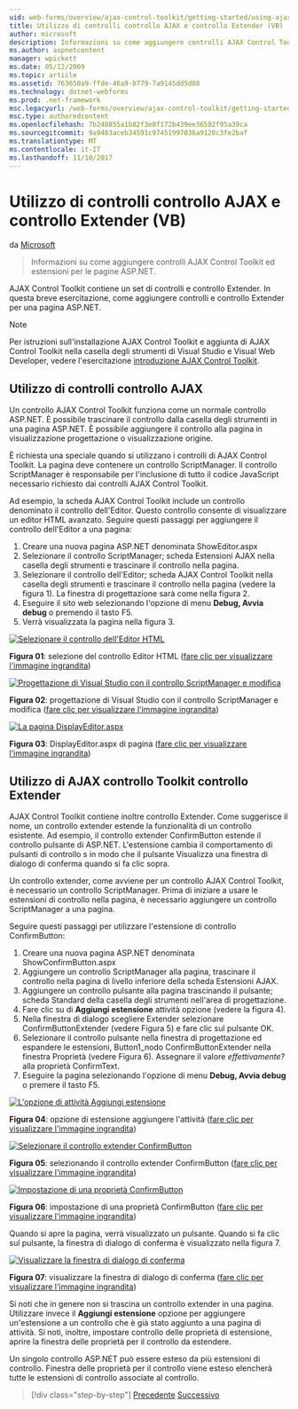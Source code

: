 ```yaml
---
uid: web-forms/overview/ajax-control-toolkit/getting-started/using-ajax-control-toolkit-controls-and-control-extenders-vb
title: Utilizzo di controlli controllo AJAX e controllo Extender (VB) | Documenti Microsoft
author: microsoft
description: Informazioni su come aggiungere controlli AJAX Control Toolkit ed estensioni per le pagine ASP.NET.
ms.author: aspnetcontent
manager: wpickett
ms.date: 05/12/2009
ms.topic: article
ms.assetid: 763650a9-ffde-46a9-b779-7a9145dd5d88
ms.technology: dotnet-webforms
ms.prod: .net-framework
msc.legacyurl: /web-forms/overview/ajax-control-toolkit/getting-started/using-ajax-control-toolkit-controls-and-control-extenders-vb
msc.type: authoredcontent
ms.openlocfilehash: 7b248855a1b82f3e8f172b439ee36502f95a39ca
ms.sourcegitcommit: 9a9483aceb34591c97451997036a9120c3fe2baf
ms.translationtype: MT
ms.contentlocale: it-IT
ms.lasthandoff: 11/10/2017
---
```

<a name="using-ajax-control-toolkit-controls-and-control-extenders-vb"></a>Utilizzo di controlli controllo AJAX e controllo Extender (VB)
====================
da [Microsoft](https://github.com/microsoft)

> Informazioni su come aggiungere controlli AJAX Control Toolkit ed estensioni per le pagine ASP.NET.


AJAX Control Toolkit contiene un set di controlli e controllo Extender. In questa breve esercitazione, come aggiungere controlli e controllo Extender per una pagina ASP.NET.

> [!NOTE] 
> 
> Per istruzioni sull'installazione AJAX Control Toolkit e aggiunta di AJAX Control Toolkit nella casella degli strumenti di Visual Studio e Visual Web Developer, vedere l'esercitazione [introduzione AJAX Control Toolkit](get-started-with-the-ajax-control-toolkit-vb.md).


## <a name="using-ajax-control-toolkit-controls"></a>Utilizzo di controlli controllo AJAX

Un controllo AJAX Control Toolkit funziona come un normale controllo ASP.NET. È possibile trascinare il controllo dalla casella degli strumenti in una pagina ASP.NET. È possibile aggiungere il controllo alla pagina in visualizzazione progettazione o visualizzazione origine.

È richiesta una speciale quando si utilizzano i controlli di AJAX Control Toolkit. La pagina deve contenere un controllo ScriptManager. Il controllo ScriptManager è responsabile per l'inclusione di tutto il codice JavaScript necessario richiesto dai controlli AJAX Control Toolkit.

Ad esempio, la scheda AJAX Control Toolkit include un controllo denominato il controllo dell'Editor. Questo controllo consente di visualizzare un editor HTML avanzato. Seguire questi passaggi per aggiungere il controllo dell'Editor a una pagina:

1. Creare una nuova pagina ASP.NET denominata ShowEditor.aspx
2. Selezionare il controllo ScriptManager; scheda Estensioni AJAX nella casella degli strumenti e trascinare il controllo nella pagina.
3. Selezionare il controllo dell'Editor; scheda AJAX Control Toolkit nella casella degli strumenti e trascinare il controllo nella pagina (vedere la figura 1). La finestra di progettazione sarà come nella figura 2.
4. Eseguire il sito web selezionando l'opzione di menu **Debug, Avvia debug** o premendo il tasto F5.
5. Verrà visualizzata la pagina nella figura 3.


[![Selezionare il controllo dell'Editor HTML](using-ajax-control-toolkit-controls-and-control-extenders-vb/_static/image1.jpg)](using-ajax-control-toolkit-controls-and-control-extenders-vb/_static/image1.png)

**Figura 01**: selezione del controllo Editor HTML ([fare clic per visualizzare l'immagine ingrandita](using-ajax-control-toolkit-controls-and-control-extenders-vb/_static/image2.png))


[![Progettazione di Visual Studio con il controllo ScriptManager e modifica](using-ajax-control-toolkit-controls-and-control-extenders-vb/_static/image2.jpg)](using-ajax-control-toolkit-controls-and-control-extenders-vb/_static/image3.png)

**Figura 02**: progettazione di Visual Studio con il controllo ScriptManager e modifica ([fare clic per visualizzare l'immagine ingrandita](using-ajax-control-toolkit-controls-and-control-extenders-vb/_static/image4.png))


[![La pagina DisplayEditor.aspx](using-ajax-control-toolkit-controls-and-control-extenders-vb/_static/image3.jpg)](using-ajax-control-toolkit-controls-and-control-extenders-vb/_static/image5.png)

**Figura 03**: DisplayEditor.aspx di pagina ([fare clic per visualizzare l'immagine ingrandita](using-ajax-control-toolkit-controls-and-control-extenders-vb/_static/image6.png))


## <a name="using-ajax-control-toolkit-control-extenders"></a>Utilizzo di AJAX controllo Toolkit controllo Extender

AJAX Control Toolkit contiene inoltre controllo Extender. Come suggerisce il nome, un controllo extender estende la funzionalità di un controllo esistente. Ad esempio, il controllo extender ConfirmButton estende il controllo pulsante di ASP.NET. L'estensione cambia il comportamento di pulsanti di controllo s in modo che il pulsante Visualizza una finestra di dialogo di conferma quando si fa clic sopra.

Un controllo extender, come avviene per un controllo AJAX Control Toolkit, è necessario un controllo ScriptManager. Prima di iniziare a usare le estensioni di controllo nella pagina, è necessario aggiungere un controllo ScriptManager a una pagina.

Seguire questi passaggi per utilizzare l'estensione di controllo ConfirmButton:

1. Creare una nuova pagina ASP.NET denominata ShowConfirmButton.aspx
2. Aggiungere un controllo ScriptManager alla pagina, trascinare il controllo nella pagina di livello inferiore della scheda Estensioni AJAX.
3. Aggiungere un controllo pulsante alla pagina trascinando il pulsante; scheda Standard della casella degli strumenti nell'area di progettazione.
4. Fare clic su di **Aggiungi estensione** attività opzione (vedere la figura 4).
5. Nella finestra di dialogo scegliere Extender selezionare ConfirmButtonExtender (vedere Figura 5) e fare clic sul pulsante OK.
6. Selezionare il controllo pulsante nella finestra di progettazione ed espandere le estensioni, Button1\_nodo ConfirmButtonExtender nella finestra Proprietà (vedere Figura 6). Assegnare il valore *effettivamente?* alla proprietà ConfirmText.
7. Eseguire la pagina selezionando l'opzione di menu **Debug, Avvia debug** o premere il tasto F5.


[![L'opzione di attività Aggiungi estensione](using-ajax-control-toolkit-controls-and-control-extenders-vb/_static/image4.jpg)](using-ajax-control-toolkit-controls-and-control-extenders-vb/_static/image7.png)

**Figura 04**: opzione di estensione aggiungere l'attività ([fare clic per visualizzare l'immagine ingrandita](using-ajax-control-toolkit-controls-and-control-extenders-vb/_static/image8.png))


[![Selezionare il controllo extender ConfirmButton](using-ajax-control-toolkit-controls-and-control-extenders-vb/_static/image5.jpg)](using-ajax-control-toolkit-controls-and-control-extenders-vb/_static/image9.png)

**Figura 05**: selezionando il controllo extender ConfirmButton ([fare clic per visualizzare l'immagine ingrandita](using-ajax-control-toolkit-controls-and-control-extenders-vb/_static/image10.png))


[![Impostazione di una proprietà ConfirmButton](using-ajax-control-toolkit-controls-and-control-extenders-vb/_static/image6.jpg)](using-ajax-control-toolkit-controls-and-control-extenders-vb/_static/image11.png)

**Figura 06**: impostazione di una proprietà ConfirmButton ([fare clic per visualizzare l'immagine ingrandita](using-ajax-control-toolkit-controls-and-control-extenders-vb/_static/image12.png))


Quando si apre la pagina, verrà visualizzato un pulsante. Quando si fa clic sul pulsante, la finestra di dialogo di conferma è visualizzato nella figura 7.


[![Visualizzare la finestra di dialogo di conferma](using-ajax-control-toolkit-controls-and-control-extenders-vb/_static/image7.jpg)](using-ajax-control-toolkit-controls-and-control-extenders-vb/_static/image13.png)

**Figura 07**: visualizzare la finestra di dialogo di conferma ([fare clic per visualizzare l'immagine ingrandita](using-ajax-control-toolkit-controls-and-control-extenders-vb/_static/image14.png))


Si noti che in genere non si trascina un controllo extender in una pagina. Utilizzare invece il **Aggiungi estensione** opzione per aggiungere un'estensione a un controllo che è già stato aggiunto a una pagina di attività. Si noti, inoltre, impostare controllo delle proprietà di estensione, aprire la finestra delle proprietà per il controllo da estendere.

Un singolo controllo ASP.NET può essere esteso da più estensioni di controllo. Finestra delle proprietà per il controllo viene esteso elencherà tutte le estensioni di controllo associate al controllo.

>[!div class="step-by-step"]
[Precedente](get-started-with-the-ajax-control-toolkit-vb.md)
[Successivo](creating-a-custom-ajax-control-toolkit-control-extender-vb.md)
